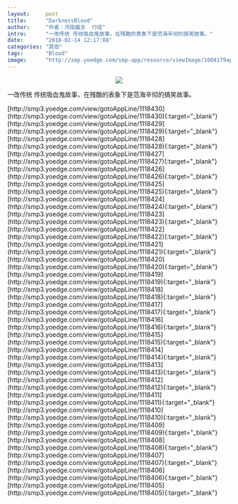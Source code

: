```yaml
---
layout:     post
title:      "DarknessBlood"
author:     "作者：河田雄志  行徒"
intro:      "一改传统 传统吸血鬼故事，在残酷的表象下是范海辛彻的搞笑故事。"
date:       "2018-02-14 12:17:08"
categories: "其他"
tags:       "Blood"
image:      "http://smp.yoedge.com/smp-app/resource/viewImage/1004179appline.png"
---
```

<div style="text-align: center">
<p><img src="http://smp.yoedge.com/smp-app/resource/viewImage/1004179appline.png"/></p>
</div>
<p class="post-meta">
<span>一改传统 传统吸血鬼故事，在残酷的表象下是范海辛彻的搞笑故事。</span>
</p>
[http://smp3.yoedge.com/view/gotoAppLine/1118430](http://smp3.yoedge.com/view/gotoAppLine/1118430){:target="_blank"}
[http://smp3.yoedge.com/view/gotoAppLine/1118429](http://smp3.yoedge.com/view/gotoAppLine/1118429){:target="_blank"}
[http://smp3.yoedge.com/view/gotoAppLine/1118428](http://smp3.yoedge.com/view/gotoAppLine/1118428){:target="_blank"}
[http://smp3.yoedge.com/view/gotoAppLine/1118427](http://smp3.yoedge.com/view/gotoAppLine/1118427){:target="_blank"}
[http://smp3.yoedge.com/view/gotoAppLine/1118426](http://smp3.yoedge.com/view/gotoAppLine/1118426){:target="_blank"}
[http://smp3.yoedge.com/view/gotoAppLine/1118425](http://smp3.yoedge.com/view/gotoAppLine/1118425){:target="_blank"}
[http://smp3.yoedge.com/view/gotoAppLine/1118424](http://smp3.yoedge.com/view/gotoAppLine/1118424){:target="_blank"}
[http://smp3.yoedge.com/view/gotoAppLine/1118423](http://smp3.yoedge.com/view/gotoAppLine/1118423){:target="_blank"}
[http://smp3.yoedge.com/view/gotoAppLine/1118422](http://smp3.yoedge.com/view/gotoAppLine/1118422){:target="_blank"}
[http://smp3.yoedge.com/view/gotoAppLine/1118421](http://smp3.yoedge.com/view/gotoAppLine/1118421){:target="_blank"}
[http://smp3.yoedge.com/view/gotoAppLine/1118420](http://smp3.yoedge.com/view/gotoAppLine/1118420){:target="_blank"}
[http://smp3.yoedge.com/view/gotoAppLine/1118419](http://smp3.yoedge.com/view/gotoAppLine/1118419){:target="_blank"}
[http://smp3.yoedge.com/view/gotoAppLine/1118418](http://smp3.yoedge.com/view/gotoAppLine/1118418){:target="_blank"}
[http://smp3.yoedge.com/view/gotoAppLine/1118417](http://smp3.yoedge.com/view/gotoAppLine/1118417){:target="_blank"}
[http://smp3.yoedge.com/view/gotoAppLine/1118416](http://smp3.yoedge.com/view/gotoAppLine/1118416){:target="_blank"}
[http://smp3.yoedge.com/view/gotoAppLine/1118415](http://smp3.yoedge.com/view/gotoAppLine/1118415){:target="_blank"}
[http://smp3.yoedge.com/view/gotoAppLine/1118414](http://smp3.yoedge.com/view/gotoAppLine/1118414){:target="_blank"}
[http://smp3.yoedge.com/view/gotoAppLine/1118413](http://smp3.yoedge.com/view/gotoAppLine/1118413){:target="_blank"}
[http://smp3.yoedge.com/view/gotoAppLine/1118412](http://smp3.yoedge.com/view/gotoAppLine/1118412){:target="_blank"}
[http://smp3.yoedge.com/view/gotoAppLine/1118411](http://smp3.yoedge.com/view/gotoAppLine/1118411){:target="_blank"}
[http://smp3.yoedge.com/view/gotoAppLine/1118410](http://smp3.yoedge.com/view/gotoAppLine/1118410){:target="_blank"}
[http://smp3.yoedge.com/view/gotoAppLine/1118409](http://smp3.yoedge.com/view/gotoAppLine/1118409){:target="_blank"}
[http://smp3.yoedge.com/view/gotoAppLine/1118408](http://smp3.yoedge.com/view/gotoAppLine/1118408){:target="_blank"}
[http://smp3.yoedge.com/view/gotoAppLine/1118407](http://smp3.yoedge.com/view/gotoAppLine/1118407){:target="_blank"}
[http://smp3.yoedge.com/view/gotoAppLine/1118406](http://smp3.yoedge.com/view/gotoAppLine/1118406){:target="_blank"}
[http://smp3.yoedge.com/view/gotoAppLine/1118405](http://smp3.yoedge.com/view/gotoAppLine/1118405){:target="_blank"}


